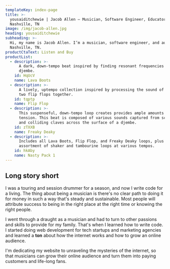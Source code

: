 ```yaml
---
templateKey: index-page
title: >-
  yousaiditchewie | Jacob Allen — Musician, Software Engineer, Educator from
  Nashville, TN
image: /img/jacob-allen.jpg
heading: yousaiditchewie
subheading: >-
  Hi, my name is Jacob Allen. I’m a musician, software engineer, and author from
  Nashville, TN.
productCtaText: Listen and Buy
productList:
  - description: >-
      A dark, down-tempo beat inspired by finding resonant frequencies in a
      djembe.
    id: HqUcV
    name: Lava Boots
  - description: >-
      A lively, uptempo collection inspired by processing the sound of hitting
      two flip flops together.
    id: tqptp
    name: Flip Flop
  - description: >-
      This suspenseful, down-tempo loop creates provides ample amounts of
      tension. This beat is composed of various sounds captured from scraping
      and colliding claves across the surface of a djembe.
    id: zTXXB
    name: Freaky Deaky
  - description: >-
      Includes all Lava Boots, Flip Flop, and Freaky Deaky loops, plus an
      assortment of shaker and tambourine loops at various tempos.
    id: hkAby
    name: Nasty Pack 1
---
```


## Long story short

I was a touring and session drummer for a season, and now I write code for a living. The thing about being a musician is there's no clear path to doing it for money in such a way that's steady and sustainable. Most people will attribute success to being in the right place at the right time or knowing the right people.

I went through a draught as a musician and had to turn to other passions and skills to provide for my family. That's when I learned how to write code. I started doing web development for tech startups and marketing agencies and learned a **ton** about how the internet works and how to grow an online audience.

I'm dedicating my website to unraveling the mysteries of the internet, so that musicians can grow their online audience and turn them into paying customers and life-long fans.
